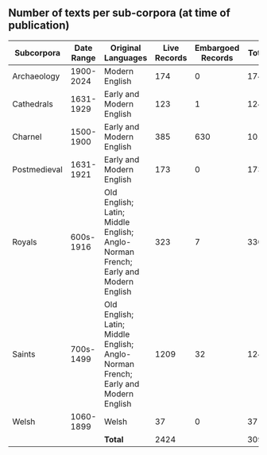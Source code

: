 ## Number of texts per sub-corpora (at time of publication)

| Subcorpora | Date Range | Original Languages | Live Records | Embargoed Records | Total |
| --- | --- | --- | --- | --- | --- |
| Archaeology | 1900-2024 | Modern English | 174 | 0 | 174 |
| Cathedrals | 1631-1929 | Early and Modern English | 123 | 1 | 124 |
| Charnel | 1500-1900 | Early and Modern English | 385 | 630 | 1015 |
| Postmedieval | 1631-1921 | Early and Modern English | 173 | 0 | 173 |
| Royals | 600s-1916 | Old English; Latin; Middle English; Anglo-Norman French; Early and Modern English | 323 | 7 | 330 |
| Saints | 700s-1499 | Old English; Latin; Middle English; Anglo-Norman French; Early and Modern English | 1209 | 32 | 1241 |
| Welsh | 1060-1899 | Welsh | 37 | 0 | 37 |
| | | **Total** | 2424 | | 3094 |
